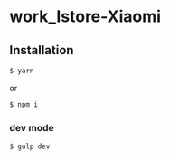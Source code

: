 # work_Istore-Xiaomi
## Installation
```sh
$ yarn
```
or
```sh
$ npm i
```

### dev mode
```sh
$ gulp dev
```

